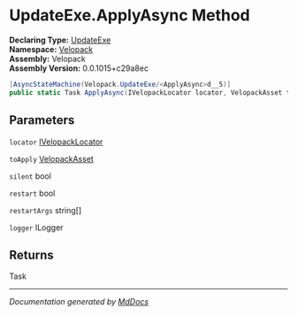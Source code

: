 ﻿<!--  
  <auto-generated>   
    The contents of this file were generated by a tool.  
    Changes to this file may be list if the file is regenerated  
  </auto-generated>   
-->

# UpdateExe.ApplyAsync Method

**Declaring Type:** [UpdateExe](../index.md)  
**Namespace:** [Velopack](../../index.md)  
**Assembly:** Velopack  
**Assembly Version:** 0.0.1015+c29a8ec

```csharp
[AsyncStateMachine(Velopack.UpdateExe/<ApplyAsync>d__5)]
public static Task ApplyAsync(IVelopackLocator locator, VelopackAsset toApply, bool silent, bool restart, string[] restartArgs = null, ILogger logger = null);
```

## Parameters

`locator`  [IVelopackLocator](../../Locators/IVelopackLocator/index.md)

`toApply`  [VelopackAsset](../../VelopackAsset/index.md)

`silent`  bool

`restart`  bool

`restartArgs`  string\[\]

`logger`  ILogger

## Returns

Task

___

*Documentation generated by [MdDocs](https://github.com/ap0llo/mddocs)*
